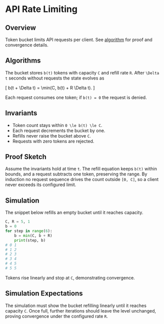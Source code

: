 # API Rate Limiting

## Overview

Token bucket limits API requests per client. See [algorithm][alg] for proof and
convergence details.

## Algorithms

The bucket stores ``b(t)`` tokens with capacity ``C`` and refill rate ``R``.
After ``\Delta t`` seconds without requests the state evolves as

\[
b(t + \Delta t) = \min(C, b(t) + R \Delta t).
\]

Each request consumes one token; if ``b(t) = 0`` the request is denied.

## Invariants

- Token count stays within ``0 \le b(t) \le C``.
- Each request decrements the bucket by one.
- Refills never raise the bucket above ``C``.
- Requests with zero tokens are rejected.

## Proof Sketch

Assume the invariants hold at time ``t``. The refill equation keeps
``b(t)`` within bounds, and a request subtracts one token, preserving the
range. By induction no request sequence drives the count outside
``[0, C]``, so a client never exceeds its configured limit.

## Simulation

The snippet below refills an empty bucket until it reaches capacity.

```python
C, R = 5, 1
b = 0
for step in range(6):
    b = min(C, b + R)
    print(step, b)
# 0 1
# 1 2
# 2 3
# 3 4
# 4 5
# 5 5
```

Tokens rise linearly and stop at ``C``, demonstrating convergence.

## Simulation Expectations

The simulation must show the bucket refilling linearly until it reaches
capacity ``C``. Once full, further iterations should leave the level
unchanged, proving convergence under the configured rate ``R``.

[alg]: ../algorithms/api_rate_limiting.md
